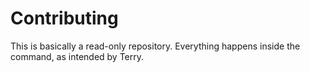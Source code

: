 # Contributing

This is basically a read-only repository. Everything happens inside the command, as intended by Terry. 
